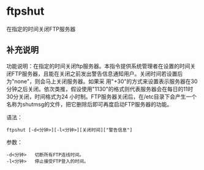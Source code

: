 ftpshut
===

在指定的时间关闭FTP服务器

## 补充说明

功能说明：在指定的时间关闭ftp服务器。本指令提供系统管理者在设置的时间关闭FTP服务器，且能在关闭之前发出警告信息通知用户。关闭时间若设置后为"none"，则会马上关闭服务器。如果采 用"+30"的方式来设置表示服务器在30分钟之后关闭。依次类推，假设使用"1130"的格式则代表服务器会在每日的11时30分关闭，时间格式为24 小时制。FTP服务器关闭后，在/etc目录下会产生一个名称为shutmsg的文件，把它删除后即可再度启动FTP服务器的功能。

语法：

```shell
ftpshut [-d<分钟>][-l<分钟>][关闭时间]["警告信息"]
```

参数：

```shell
-d<分钟>   切断所有FTP连线时间。
-l<分钟>   停止接受FTP登入的时间。
```


